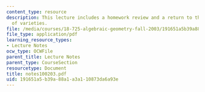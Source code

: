 ```yaml
---
content_type: resource
description: This lecture includes a homework review and a return to the discussion
  of varieties.
file: /media/courses/18-725-algebraic-geometry-fall-2003/191651a5b39a88a1a3a110873da6a93e_notes100203.pdf
file_type: application/pdf
learning_resource_types:
- Lecture Notes
ocw_type: OCWFile
parent_title: Lecture Notes
parent_type: CourseSection
resourcetype: Document
title: notes100203.pdf
uid: 191651a5-b39a-88a1-a3a1-10873da6a93e
---
```

